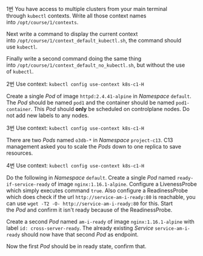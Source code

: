 
1번 
You have access to multiple clusters from your main terminal through `kubectl` contexts. Write all those context names into `/opt/course/1/contexts`.

Next write a command to display the current context into `/opt/course/1/context_default_kubectl.sh`, the command should use `kubectl`.

Finally write a second command doing the same thing into `/opt/course/1/context_default_no_kubectl.sh`, but without the use of `kubectl`.


2번
Use context: `kubectl config use-context k8s-c1-H`

Create a single _Pod_ of image `httpd:2.4.41-alpine` in _Namespace_ `default`. The _Pod_ should be named `pod1` and the container should be named `pod1-container`. This _Pod_ should **only** be scheduled on controlplane nodes. Do not add new labels to any nodes.


3번
Use context: `kubectl config use-context k8s-c1-H`

There are two _Pods_ named `o3db-*` in _Namespace_ `project-c13`. C13 management asked you to scale the _Pods_ down to one replica to save resources.


4번
Use context: `kubectl config use-context k8s-c1-H`

Do the following in _Namespace_ `default`. Create a single _Pod_ named `ready-if-service-ready` of image `nginx:1.16.1-alpine`. Configure a LivenessProbe which simply executes command `true`. Also configure a ReadinessProbe which does check if the url `http://service-am-i-ready:80` is reachable, you can use `wget -T2 -O- http://service-am-i-ready:80` for this. Start the _Pod_ and confirm it isn't ready because of the ReadinessProbe.

Create a second _Pod_ named `am-i-ready` of image `nginx:1.16.1-alpine` with label `id: cross-server-ready`. The already existing _Service_ `service-am-i-ready` should now have that second _Pod_ as endpoint.

Now the first _Pod_ should be in ready state, confirm that.

